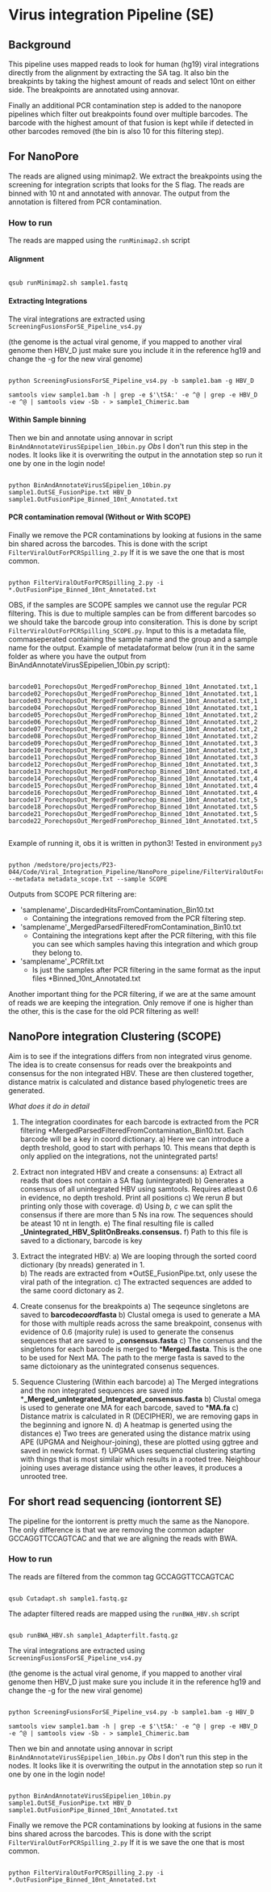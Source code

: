 # Virus integration Pipeline (SE)

## Background

This pipeline uses mapped reads to look for human (hg19) viral integrations directly from the alignment by extracting the SA tag. It also bin the breakpints by taking the highest amount of reads and select 10nt on either side. The breakpoints are annotated using annovar. 

Finally an additional PCR contamination step is added to the nanopore pipelines which filter out breakpoints found over multiple barcodes. The barcode with the highest amount of that fusion is kept while if detected in other barcodes removed (the bin is also 10 for this filtering step). 

## For NanoPore

The reads are aligned using minimap2. We extract the breakpoints using the screening for integration scripts that looks for the S flag. The reads are binned with 10 nt and annotated with annovar. The output from the annotation is filtered from PCR contamination.


### How to run 

The reads are mapped using the ```runMinimap2.sh``` script

#### Alignment

```

qsub runMinimap2.sh sample1.fastq

```

#### Extracting Integrations

The viral integrations are extracted using ```ScreeningFusionsForSE_Pipeline_vs4.py```

(the genome is the actual viral genome, if you mapped to another viral genome then HBV_D just make sure you include it in the reference hg19 and change the -g for the new viral genome)

```

python ScreeningFusionsForSE_Pipeline_vs4.py -b sample1.bam -g HBV_D

samtools view sample1.bam -h | grep -e $'\tSA:' -e ^@ | grep -e HBV_D -e ^@ | samtools view -Sb - > sample1_Chimeric.bam

```

#### Within Sample binning

Then we bin and annotate using annovar in script ```BinAndAnnotateVirusSEpipelien_10bin.py``` *Obs* I don't run this step in the nodes. It looks like it is overwriting the output in the annotation step so run it one by one in the login node! 


```

python BinAndAnnotateVirusSEpipelien_10bin.py sample1.OutSE_FusionPipe.txt HBV_D sample1.OutFusionPipe_Binned_10nt_Annotated.txt

```

#### PCR contamination removal (Without or With SCOPE)

Finally we remove the PCR contaminations by looking at fusions in the same bin shared across the barcodes. This is done with the script ```FilterViralOutForPCRSpilling_2.py``` If it is we save the one that is most common.

```

python FilterViralOutForPCRSpilling_2.py -i *.OutFusionPipe_Binned_10nt_Annotated.txt

```

OBS, if the samples are SCOPE samples we cannot use the regular PCR filtering. This is due to multiple samples can be from different barcodes so we should take the barcode group into consiteration. This is done by script ```FilterViralOutForPCRSpilling_SCOPE.py```. Input to this is a metadata file, commaseperated containing the sample name and the group and a sample name for the output. Example of metadataformat below (run it in the same folder as where you have the output from BinAndAnnotateVirusSEpipelien_10bin.py script): 

```

barcode01_PorechopsOut_MergedFromPorechop_Binned_10nt_Annotated.txt,1
barcode02_PorechopsOut_MergedFromPorechop_Binned_10nt_Annotated.txt,1
barcode03_PorechopsOut_MergedFromPorechop_Binned_10nt_Annotated.txt,1
barcode04_PorechopsOut_MergedFromPorechop_Binned_10nt_Annotated.txt,1
barcode05_PorechopsOut_MergedFromPorechop_Binned_10nt_Annotated.txt,2
barcode06_PorechopsOut_MergedFromPorechop_Binned_10nt_Annotated.txt,2
barcode07_PorechopsOut_MergedFromPorechop_Binned_10nt_Annotated.txt,2
barcode08_PorechopsOut_MergedFromPorechop_Binned_10nt_Annotated.txt,2
barcode09_PorechopsOut_MergedFromPorechop_Binned_10nt_Annotated.txt,3
barcode10_PorechopsOut_MergedFromPorechop_Binned_10nt_Annotated.txt,3
barcode11_PorechopsOut_MergedFromPorechop_Binned_10nt_Annotated.txt,3
barcode12_PorechopsOut_MergedFromPorechop_Binned_10nt_Annotated.txt,3
barcode13_PorechopsOut_MergedFromPorechop_Binned_10nt_Annotated.txt,4
barcode14_PorechopsOut_MergedFromPorechop_Binned_10nt_Annotated.txt,4
barcode15_PorechopsOut_MergedFromPorechop_Binned_10nt_Annotated.txt,4
barcode16_PorechopsOut_MergedFromPorechop_Binned_10nt_Annotated.txt,4
barcode17_PorechopsOut_MergedFromPorechop_Binned_10nt_Annotated.txt,5
barcode18_PorechopsOut_MergedFromPorechop_Binned_10nt_Annotated.txt,5
barcode21_PorechopsOut_MergedFromPorechop_Binned_10nt_Annotated.txt,5
barcode22_PorechopsOut_MergedFromPorechop_Binned_10nt_Annotated.txt,5


```

Example of running it, obs it is written in python3! Tested in environment ```py3```

```

python /medstore/projects/P23-044/Code/Viral_Integration_Pipeline/NanoPore_pipeline/FilterViralOutForPCRSpilling_SCOPE.py --metadata metadata_scope.txt --sample SCOPE

```

Outputs from SCOPE PCR filtering are:

* 'samplename'_DiscardedHitsFromContamination_Bin10.txt
  - Containing the integrations removed from the PCR filtering step.  
* 'samplename'_MergedParsedFilteredFromContamination_Bin10.txt
  - Containing the integrations kept after the PCR filtering, with this file you can see which samples having this integration and which group they belong to.
* 'samplename'_PCRfilt.txt
  - Is just the samples after PCR filtering in the same format as the input files *Binned_10nt_Annotated.txt

Another important thing for the PCR filtering, if we are at the same amount of reads we are keeping the integration. Only remove if one is higher than the other, this is the case for the old PCR filtering as well! 


## NanoPore integration Clustering (SCOPE)

Aim is to see if the integrations differs from non integrated virus genome. 
The idea is to create consensus for reads over the breakpoints and consensus for the non integrated HBV. These are then clustered together, distance matrix is calculated and distance based phylogenetic trees are generated. 

*What does it do in detail*

1. The integration coordinates for each barcode is extracted from the PCR filtering *MergedParsedFilteredFromContamination_Bin10.txt. Each barcode will be a key in coord dictionary. 
   a) Here we can introduce a depth treshold, good to start with perhaps 10. This means that depth is only applied on the integrations, not the unintegrated parts! 
   
2. Extract non integrated HBV and create a consensuns: 
   a) Extract all reads that does not contain a SA flag (unintegrated)
   b) Generates a consensus of all unintegrated HBV using samtools. Requires atleast 0.6 in evidence, no depth treshold. Print all positions
   c) We rerun *B* but printing only those with coverage. 
   d) Using *b, c* we can split the consensus if there are more than 5 Ns ina row. The sequences should be ateast 10 nt in length.
   e) The final resulting file is called **_Unintegrated_HBV_SplitOnBreaks.consensus.**
   f) Path to this file is saved to a dictionary, barcode is key 
   
3. Extract the integrated HBV: 
   a) We are looping through the sorted coord dictionary (by nreads) generated in 1.  
   b) The reads are extracted from *OutSE_FusionPipe.txt, only usese the viral path of the integration. 
   c) The extracted sequences are added to the same coord dictonary as 2. 
   
4. Create consenus for the breakpoints
   a) The seqeunce singletons are saved to **barcode*coord*fasta**
   b) Clustal omega is used to generate a MA for those with multiple reads across the same breakpoint, consenus with evidence of 0.6 (majority rule) is used to generate the consenus sequences that are saved to **_consensus.fasta**
   c) The consenus and the singletons for each barcode is merged to ***Merged.fasta**. This is the one to be used for Next MA. The path to the merge fasta is saved to the same dictoionary as the unintegrated consenus sequences. 
   
5. Sequence Clustering (Within each barcode)
   a) The Merged integrations and the non integrated sequences are saved into ***_Merged_unIntegrated_Integrated_consensus.fasta**
   b) Clustal omega is used to generate one MA for each barcode, saved to ***MA.fa**
   c) Distance matrix is calculated in R (DECIPHER), we are removing gaps in the beginning and ignore N. 
   d) A heatmap is generted using the distances 
   e) Two trees are generated using the distance matrix using APE (UPGMA and Neighour-joining), these are plotted using ggtree and saved in newick format.
   f) UPGMA uses sequenctial clustering starting with things that is most similair which results in a rooted tree. Neighbour joining uses average distance using the other leaves, it produces a unrooted tree. 
   
   

## For short read sequencing (iontorrent SE)

The pipeline for the iontorrent is pretty much the same as the Nanopore. The only difference is that we are removing the common adapter GCCAGGTTCCAGTCAC and that we are aligning the reads with BWA. 

### How to run


The reads are filtered from the common tag GCCAGGTTCCAGTCAC


```

qsub Cutadapt.sh sample1.fastq.gz

```


The adapter filtered reads are mapped using the ```runBWA_HBV.sh``` script

```

qsub runBWA_HBV.sh sample1_Adapterfilt.fastq.gz

```

The viral integrations are extracted using ```ScreeningFusionsForSE_Pipeline_vs4.py```

(the genome is the actual viral genome, if you mapped to another viral genome then HBV_D just make sure you include it in the reference hg19 and change the -g for the new viral genome)

```

python ScreeningFusionsForSE_Pipeline_vs4.py -b sample1.bam -g HBV_D

samtools view sample1.bam -h | grep -e $'\tSA:' -e ^@ | grep -e HBV_D -e ^@ | samtools view -Sb - > sample1_Chimeric.bam

```

Then we bin and annotate using annovar in script ```BinAndAnnotateVirusSEpipelien_10bin.py``` *Obs* I don't run this step in the nodes. It looks like it is overwriting the output in the annotation step so run it one by one in the login node! 

```

python BinAndAnnotateVirusSEpipelien_10bin.py sample1.OutSE_FusionPipe.txt HBV_D sample1.OutFusionPipe_Binned_10nt_Annotated.txt

```

Finally we remove the PCR contaminations by looking at fusions in the same bins shared across the barcodes. This is done with the script ```FilterViralOutForPCRSpilling_2.py``` If it is we save the one that is most common.

```

python FilterViralOutForPCRSpilling_2.py -i *.OutFusionPipe_Binned_10nt_Annotated.txt

```

